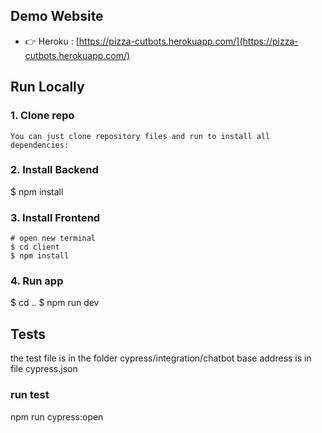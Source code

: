 ## Demo Website

- 👉 Heroku : [https://pizza-cutbots.herokuapp.com/](https://pizza-cutbots.herokuapp.com/)

## Run Locally

### 1. Clone repo

```
You can just clone repository files and run to install all dependencies:

```
### 2. Install Backend

$ npm install

### 3. Install Frontend

```
# open new terminal
$ cd client
$ npm install

```

### 4. Run app

$ cd .. 
$ npm run dev

## Tests
the test file is in the folder cypress/integration/chatbot
base address is in file cypress.json

### run test
npm run cypress:open

